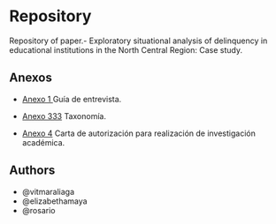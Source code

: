 # Repository
Repository of paper.- Exploratory situational analysis of delinquency in educational institutions in the North Central Region: Case study.

## Anexos
- [Anexo 1 ](https://vitmaraliaga.github.io/delinquency-in-educational-institutions/Anexo-3.html) Guía de entrevista.
- [Anexo 333](https://vitmaraliaga.github.io/delinquency-in-educational-institutions/Anexo-1.html) Taxonomía. 

- [Anexo 4](https://vitmaraliaga.github.io/delinquency-in-educational-institutions/Anexo-4.png) Carta de autorización para realización de investigación académica.

## Authors
- @vitmaraliaga
- @elizabethamaya
- @rosario
